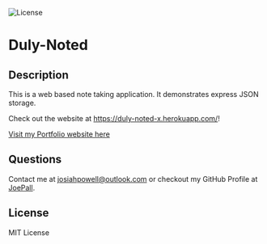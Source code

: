 ![License](https://img.shields.io/badge/License-MIT%20License-green?style=flat-square.svg)

# Duly-Noted

## Description

This is a web based note taking application. It demonstrates express JSON storage.

Check out the website at <a href="https://duly-noted-x.herokuapp.com/">https://duly-noted-x.herokuapp.com/</a>!

[Visit my Portfolio website here](https://josiah-powell-portfolio.herokuapp.com/) 

## Questions

<p>Contact me at <a href="mailto:josiahpowell@outlook.com">josiahpowell@outlook.com</a> or checkout my GitHub Profile at <a href="https://github.com/JoePall">JoePall</a>.</p>

## License

<p>MIT License</p>
